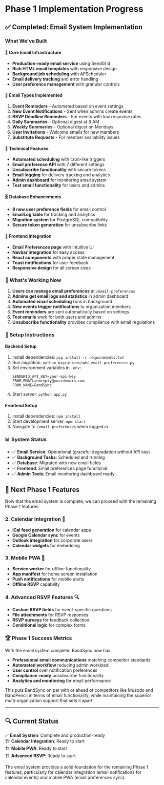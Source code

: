 # Phase 1 Implementation Progress

## ✅ Completed: Email System Implementation

### What We've Built

#### 🎯 **Core Email Infrastructure**
- **Production-ready email service** using SendGrid
- **Rich HTML email templates** with responsive design
- **Background job scheduling** with APScheduler
- **Email delivery tracking** and error handling
- **User preference management** with granular controls

#### 📧 **Email Types Implemented**
1. **Event Reminders** - Automated based on event settings
2. **New Event Notifications** - Sent when admins create events
3. **RSVP Deadline Reminders** - For events with low response rates
4. **Daily Summaries** - Optional digest at 8 AM
5. **Weekly Summaries** - Optional digest on Mondays
6. **User Invitations** - Welcome emails for new members
7. **Substitute Requests** - For member availability issues

#### 🔧 **Technical Features**
- **Automated scheduling** with cron-like triggers
- **Email preference API** with 7 different settings
- **Unsubscribe functionality** with secure tokens
- **Email logging** for delivery tracking and analytics
- **Admin dashboard** for monitoring email system
- **Test email functionality** for users and admins

#### 🗄️ **Database Enhancements**
- **8 new user preference fields** for email control
- **EmailLog table** for tracking and analytics
- **Migration system** for PostgreSQL compatibility
- **Secure token generation** for unsubscribe links

#### 🎨 **Frontend Integration**
- **Email Preferences page** with intuitive UI
- **Navbar integration** for easy access
- **React components** with proper state management
- **Toast notifications** for user feedback
- **Responsive design** for all screen sizes

### 🚀 **What's Working Now**

1. **Users can manage email preferences** at `/email-preferences`
2. **Admins get email logs and statistics** in admin dashboard
3. **Automated email scheduling** runs in background
4. **New events trigger notifications** to organization members
5. **Event reminders** are sent automatically based on settings
6. **Test emails** work for both users and admins
7. **Unsubscribe functionality** provides compliance with email regulations

### 🔧 **Setup Instructions**

#### Backend Setup
1. Install dependencies: `pip install -r requirements.txt`
2. Run migration: `python migrations/add_email_preferences.py`
3. Set environment variables in `.env`:
   ```
   SENDGRID_API_KEY=your-api-key
   FROM_EMAIL=noreply@yourdomain.com
   FROM_NAME=BandSync
   ```
4. Start server: `python app.py`

#### Frontend Setup
1. Install dependencies: `npm install`
2. Start development server: `npm start`
3. Navigate to `/email-preferences` when logged in

### 📊 **System Status**

- ✅ **Email Service**: Operational (graceful degradation without API key)
- ✅ **Background Tasks**: Scheduled and running
- ✅ **Database**: Migrated with new email fields
- ✅ **Frontend**: Email preferences page functional
- ✅ **Admin Tools**: Email monitoring dashboard ready

## 🎯 **Next Phase 1 Features**

Now that the email system is complete, we can proceed with the remaining Phase 1 features:

### 2. Calendar Integration 📅
- **iCal feed generation** for calendar apps
- **Google Calendar sync** for events
- **Outlook integration** for corporate users
- **Calendar widgets** for embedding

### 3. Mobile PWA 📱
- **Service worker** for offline functionality
- **App manifest** for home screen installation
- **Push notifications** for mobile alerts
- **Offline RSVP** capability

### 4. Advanced RSVP Features 🔍
- **Custom RSVP fields** for event-specific questions
- **File attachments** for RSVP responses
- **RSVP surveys** for feedback collection
- **Conditional logic** for complex forms

### 🏆 **Phase 1 Success Metrics**

With the email system complete, BandSync now has:
- **Professional email communications** matching competitor standards
- **Automated workflow** reducing admin workload
- **User control** over notification preferences
- **Compliance-ready** unsubscribe functionality
- **Analytics and monitoring** for email performance

This puts BandSync on par with or ahead of competitors like Muzodo and BandPencil in terms of email functionality, while maintaining the superior multi-organization support that sets it apart.

---

## 🔍 **Current Status**

✅ **Email System**: Complete and production-ready  
🏗️ **Calendar Integration**: Ready to start  
🏗️ **Mobile PWA**: Ready to start  
🏗️ **Advanced RSVP**: Ready to start  

The email system provides a solid foundation for the remaining Phase 1 features, particularly for calendar integration (email notifications for calendar events) and mobile PWA (email preferences sync).

